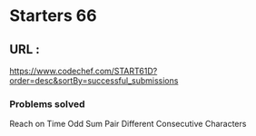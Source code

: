 # Starters 66
## URL : 
https://www.codechef.com/START61D?order=desc&sortBy=successful_submissions

### Problems solved
Reach on Time
Odd Sum Pair
Different Consecutive Characters